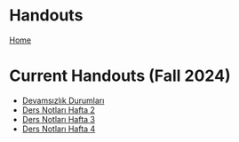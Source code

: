 # Handouts

[Home](../README.md)

Current Handouts (Fall 2024)
==============

-   [Devamsızlık Durumları](https://docs.google.com/spreadsheets/d/e/2PACX-1vQ1Kn2j62TfuKib0foA7eRisLmO7lG0m3Bg2dq45hVgZsX6-HdOu4fVnntfrqE8-lFqn4DKPG05J6tQ/pubhtml)
-   [Ders Notları Hafta 2](https://drive.google.com/file/d/1TfF4HkSMf-mCRnFiiXVGXwmbFYIYW-hz/view)
-   [Ders Notları Hafta 3](https://drive.google.com/file/d/1RzxvTSOT_GRZ5yEqIPJSx8uHNZE9_swN/view)
-   [Ders Notları Hafta 4](https://persdb.sdu.edu.tr/assets/uploads/sites/128/files/bilgisayar-giris-ders-notlari-4-09022016.pptx)

<!---
Past Handouts
============

-   [Word Uygulama Fall 2023](https://drive.google.com/drive/folders/1bAG07fmWQUx67FaGgj5nHatM7uf5O7jv?usp=drive_link)
-   [Excel Uygulama Fall 2023](https://drive.google.com/drive/folders/1BLyE2LfOULogyy3OFNkJ7N0FavgBESIc?usp=sharing)
-->
